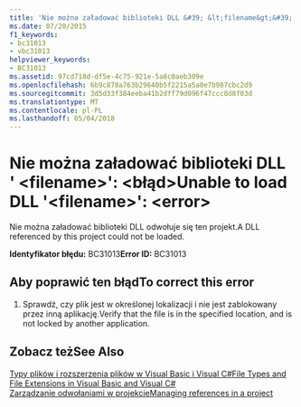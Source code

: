```yaml
---
title: 'Nie można załadować biblioteki DLL &#39; &lt;filename&gt;&#39;: &lt;błąd&gt;'
ms.date: 07/20/2015
f1_keywords:
- bc31013
- vbc31013
helpviewer_keywords:
- BC31013
ms.assetid: 97cd718d-df5e-4c75-921e-5a8c0aeb309e
ms.openlocfilehash: 6b9c878a763b29640b5f2215a5a0e7b987cbc2d9
ms.sourcegitcommit: 3d5d33f384eeba41b2dff79d096f47ccc8d8f03d
ms.translationtype: MT
ms.contentlocale: pl-PL
ms.lasthandoff: 05/04/2018
---
```

# <a name="unable-to-load-dll-39ltfilenamegt39-lterrorgt"></a><span data-ttu-id="d5b0c-102">Nie można załadować biblioteki DLL &#39; &lt;filename&gt;&#39;: &lt;błąd&gt;</span><span class="sxs-lookup"><span data-stu-id="d5b0c-102">Unable to load DLL &#39;&lt;filename&gt;&#39;: &lt;error&gt;</span></span>
<span data-ttu-id="d5b0c-103">Nie można załadować biblioteki DLL odwołuje się ten projekt.</span><span class="sxs-lookup"><span data-stu-id="d5b0c-103">A DLL referenced by this project could not be loaded.</span></span>  
  
 <span data-ttu-id="d5b0c-104">**Identyfikator błędu:** BC31013</span><span class="sxs-lookup"><span data-stu-id="d5b0c-104">**Error ID:** BC31013</span></span>  
  
## <a name="to-correct-this-error"></a><span data-ttu-id="d5b0c-105">Aby poprawić ten błąd</span><span class="sxs-lookup"><span data-stu-id="d5b0c-105">To correct this error</span></span>  
  
1.  <span data-ttu-id="d5b0c-106">Sprawdź, czy plik jest w określonej lokalizacji i nie jest zablokowany przez inną aplikację.</span><span class="sxs-lookup"><span data-stu-id="d5b0c-106">Verify that the file is in the specified location, and is not locked by another application.</span></span>  
  
## <a name="see-also"></a><span data-ttu-id="d5b0c-107">Zobacz też</span><span class="sxs-lookup"><span data-stu-id="d5b0c-107">See Also</span></span>  
 [<span data-ttu-id="d5b0c-108">Typy plików i rozszerzenia plików w Visual Basic i Visual C#</span><span class="sxs-lookup"><span data-stu-id="d5b0c-108">File Types and File Extensions in Visual Basic and Visual C#</span></span>](http://msdn.microsoft.com/library/f793852c-da06-4d52-a826-65f635844772)  
 [<span data-ttu-id="d5b0c-109">Zarządzanie odwołaniami w projekcie</span><span class="sxs-lookup"><span data-stu-id="d5b0c-109">Managing references in a project</span></span>](/visualstudio/ide/managing-references-in-a-project)
